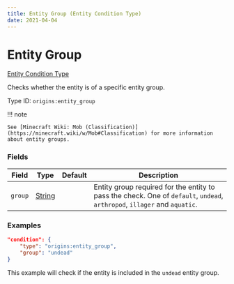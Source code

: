 ```yaml
---
title: Entity Group (Entity Condition Type)
date: 2021-04-04
---
```


# Entity Group

[Entity Condition Type](../entity_condition_types.md)

Checks whether the entity is of a specific entity group.

Type ID: `origins:entity_group`

!!! note

    See [Minecraft Wiki: Mob (Classification)](https://minecraft.wiki/w/Mob#Classification) for more information about entity groups.


### Fields

Field  | Type | Default | Description
-------|------|---------|-------------
`group` | [String](../data_types/string.md) | |  Entity group required for the entity to pass the check. One of `default`, `undead`, `arthropod`, `illager` and `aquatic`.


### Examples

```json
"condition": {
    "type": "origins:entity_group",
    "group": "undead"
}
```

This example will check if the entity is included in the `undead` entity group.
